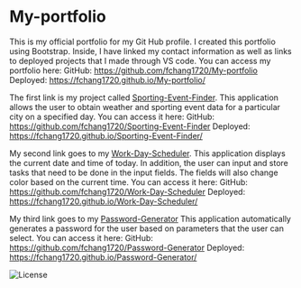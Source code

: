 # My-portfolio

This is my official portfolio for my Git Hub profile. I created this portfolio using Bootstrap. Inside, I have linked my contact information as well as links to deployed projects that I made through VS code.
You can access my portfolio here:
GitHub: https://github.com/fchang1720/My-portfolio
Deployed: https://fchang1720.github.io/My-portfolio/


The first link is my project called [Sporting-Event-Finder](./assets/css/images/sport%20screenshot.jpg).
This application allows the user to obtain weather and sporting event data for a particular city on a specified day. You can access it here:
GitHub: https://github.com/fchang1720/Sporting-Event-Finder
Deployed: https://fchang1720.github.io/Sporting-Event-Finder/

My second link goes to my [Work-Day-Scheduler](./assets/css/images/Planner%20screenshot.jpg). This application displays the current date and time of today. In addition, the user can input and store tasks that need to be done in the input fields. The fields will also change color based on the current time. You can access it here:
GitHub: https://github.com/fchang1720/Work-Day-Scheduler
Deployed: https://fchang1720.github.io/Work-Day-Scheduler/

My third link goes to my [Password-Generator](./assets/css/images/Password%20Gen%20screenshot.jpg.) This application automatically generates a password for the user based on parameters that the user can select. You can access it here:
GitHub: https://github.com/fchang1720/Password-Generator
Deployed: https://fchang1720.github.io/Password-Generator/

![License](https://img.shields.io/badge/License-MIT-yellowgreen)